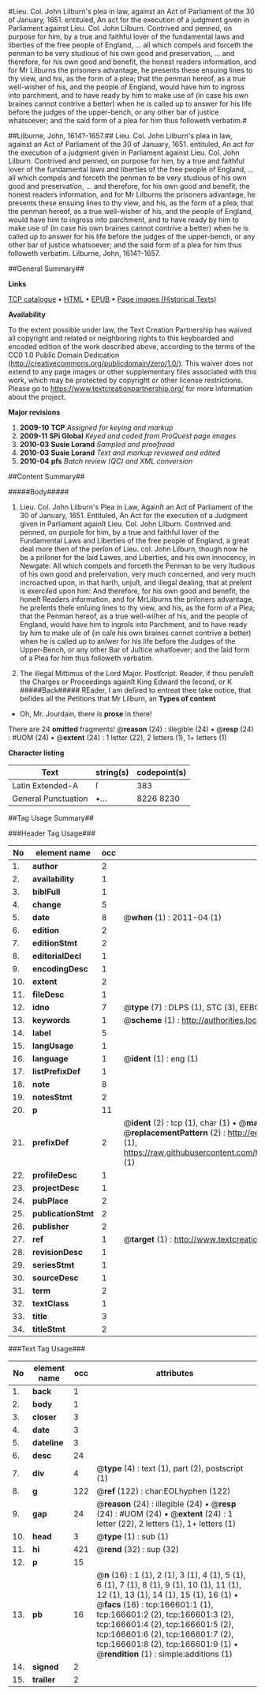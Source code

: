 #Lieu. Col. John Lilburn's plea in law, against an Act of Parliament of the 30 of January, 1651. entituled, An act for the execution of a judgment given in Parliament against Lieu. Col. John Lilburn. Contrived and penned, on purpose for him, by a true and faithful lover of the fundamental laws and liberties of the free people of England, ... all which compels and forceth the penman to be very studious of his own good and preservation, ... and therefore, for his own good and benefit, the honest readers information, and for Mr Lilburns the prisoners advantage, he presents these ensuing lines to thy view, and his, as the form of a plea; that the penman hereof, as a true well-wisher of his, and the people of England, would have him to ingross into parchment, and to have ready by him to make use of (in case his own braines cannot contrive a better) when he is called up to answer for his life before the judges of the upper-bench, or any other bar of justice whatsoever; and the said form of a plea for him thus followeth verbatim.#

##Lilburne, John, 1614?-1657.##
Lieu. Col. John Lilburn's plea in law, against an Act of Parliament of the 30 of January, 1651. entituled, An act for the execution of a judgment given in Parliament against Lieu. Col. John Lilburn. Contrived and penned, on purpose for him, by a true and faithful lover of the fundamental laws and liberties of the free people of England, ... all which compels and forceth the penman to be very studious of his own good and preservation, ... and therefore, for his own good and benefit, the honest readers information, and for Mr Lilburns the prisoners advantage, he presents these ensuing lines to thy view, and his, as the form of a plea; that the penman hereof, as a true well-wisher of his, and the people of England, would have him to ingross into parchment, and to have ready by him to make use of (in case his own braines cannot contrive a better) when he is called up to answer for his life before the judges of the upper-bench, or any other bar of justice whatsoever; and the said form of a plea for him thus followeth verbatim.
Lilburne, John, 1614?-1657.

##General Summary##

**Links**

[TCP catalogue](http://www.ota.ox.ac.uk/tcp/)  • 
[HTML](http://tei.it.ox.ac.uk/tcp/Texts-HTML/free/A88/A88235.html)  • 
[EPUB](http://tei.it.ox.ac.uk/tcp/Texts-EPUB/free/A88/A88235.epub) • 
[Page images (Historical Texts)](https://historicaltexts.jisc.ac.uk/eebo-99862932e)

**Availability**

To the extent possible under law, the Text Creation Partnership has waived all copyright and related or neighboring rights to this keyboarded and encoded edition of the work described above, according to the terms of the CC0 1.0 Public Domain Dedication (http://creativecommons.org/publicdomain/zero/1.0/). This waiver does not extend to any page images or other supplementary files associated with this work, which may be protected by copyright or other license restrictions. Please go to https://www.textcreationpartnership.org/ for more information about the project.

**Major revisions**

1. __2009-10__ __TCP__ *Assigned for keying and markup*
1. __2009-11__ __SPi Global__ *Keyed and coded from ProQuest page images*
1. __2010-03__ __Susie Lorand__ *Sampled and proofread*
1. __2010-03__ __Susie Lorand__ *Text and markup reviewed and edited*
1. __2010-04__ __pfs__ *Batch review (QC) and XML conversion*

##Content Summary##

#####Body#####

1. Lieu. Col. John Lilburn's Plea in Law, Againſt an Act of Parliament of the 30 of January, 1651. Entituled, An Act for the execution of a Judgment given in Parliament againſt Lieu. Col. John Lilburn. Contrived and penned, on purpoſe for him, by a true and faithful lover of the Fundamental Laws and Liberties of the free people of England, a great deal more then of the perſon of Lieu. col. John Lilburn, though now he be a priſoner for the ſaid Lawes, and Liberties, and his own innocency, in Newgate: All which compels and forceth the Penman to be very ſtudious of his own good and preſervation, very much concerned, and very much incroached upon, in that harſh, unjuſt, and illegal dealing, that at preſent is exerciſed upon him: And therefore, for his own good and benefit, the honeſt Readers information, and for MrLilburns the priſoners advantage, he preſents theſe enſuing lines to thy view, and his, as the form of a Plea; that the Penman hereof, as a true well-wiſher of his, and the people of England, would have him to ingroſs into Parchment, and to have ready by him to make uſe of (in caſe his own braines cannot contrive a better) when he is called up to anſwer for his life before the Judges of the Upper-Bench, or any other Bar of Juſtice whatſoever; and the ſaid form of a Plea for him thus followeth verbatim.

1. The illegal Mittimus of the Lord Major.
Postſcript. Reader, if thou peruſeſt the Charges or Proceedings againſt King Edward the ſecond, or K
#####Back#####
REader, I am deſired to entreat thee take notice, that beſides all the Petitions that Mr Lilburn, an
**Types of content**

  * Oh, Mr. Jourdain, there is **prose** in there!

There are 24 **omitted** fragments! 
 @__reason__ (24) : illegible (24)  •  @__resp__ (24) : #UOM (24)  •  @__extent__ (24) : 1 letter (22), 2 letters (1), 1+ letters (1)

**Character listing**


|Text|string(s)|codepoint(s)|
|---|---|---|
|Latin Extended-A|ſ|383|
|General Punctuation|•…|8226 8230|

##Tag Usage Summary##

###Header Tag Usage###

|No|element name|occ|attributes|
|---|---|---|---|
|1.|__author__|2||
|2.|__availability__|1||
|3.|__biblFull__|1||
|4.|__change__|5||
|5.|__date__|8| @__when__ (1) : 2011-04 (1)|
|6.|__edition__|2||
|7.|__editionStmt__|2||
|8.|__editorialDecl__|1||
|9.|__encodingDesc__|1||
|10.|__extent__|2||
|11.|__fileDesc__|1||
|12.|__idno__|7| @__type__ (7) : DLPS (1), STC (3), EEBO-CITATION (1), PROQUEST (1), VID (1)|
|13.|__keywords__|1| @__scheme__ (1) : http://authorities.loc.gov/ (1)|
|14.|__label__|5||
|15.|__langUsage__|1||
|16.|__language__|1| @__ident__ (1) : eng (1)|
|17.|__listPrefixDef__|1||
|18.|__note__|8||
|19.|__notesStmt__|2||
|20.|__p__|11||
|21.|__prefixDef__|2| @__ident__ (2) : tcp (1), char (1)  •  @__matchPattern__ (2) : ([0-9\-]+):([0-9IVX]+) (1), (.+) (1)  •  @__replacementPattern__ (2) : http://eebo.chadwyck.com/downloadtiff?vid=$1&page=$2 (1), https://raw.githubusercontent.com/textcreationpartnership/Texts/master/tcpchars.xml#$1 (1)|
|22.|__profileDesc__|1||
|23.|__projectDesc__|1||
|24.|__pubPlace__|2||
|25.|__publicationStmt__|2||
|26.|__publisher__|2||
|27.|__ref__|1| @__target__ (1) : http://www.textcreationpartnership.org/docs/. (1)|
|28.|__revisionDesc__|1||
|29.|__seriesStmt__|1||
|30.|__sourceDesc__|1||
|31.|__term__|2||
|32.|__textClass__|1||
|33.|__title__|3||
|34.|__titleStmt__|2||


###Text Tag Usage###

|No|element name|occ|attributes|
|---|---|---|---|
|1.|__back__|1||
|2.|__body__|1||
|3.|__closer__|3||
|4.|__date__|3||
|5.|__dateline__|3||
|6.|__desc__|24||
|7.|__div__|4| @__type__ (4) : text (1), part (2), postscript (1)|
|8.|__g__|122| @__ref__ (122) : char:EOLhyphen (122)|
|9.|__gap__|24| @__reason__ (24) : illegible (24)  •  @__resp__ (24) : #UOM (24)  •  @__extent__ (24) : 1 letter (22), 2 letters (1), 1+ letters (1)|
|10.|__head__|3| @__type__ (1) : sub (1)|
|11.|__hi__|421| @__rend__ (32) : sup (32)|
|12.|__p__|15||
|13.|__pb__|16| @__n__ (16) : 1 (1), 2 (1), 3 (1), 4 (1), 5 (1), 6 (1), 7 (1), 8 (1), 9 (1), 10 (1), 11 (1), 12 (1), 13 (1), 14 (1), 15 (1), 16 (1)  •  @__facs__ (16) : tcp:166601:1 (1), tcp:166601:2 (2), tcp:166601:3 (2), tcp:166601:4 (2), tcp:166601:5 (2), tcp:166601:6 (2), tcp:166601:7 (2), tcp:166601:8 (2), tcp:166601:9 (1)  •  @__rendition__ (1) : simple:additions (1)|
|14.|__signed__|2||
|15.|__trailer__|2||
